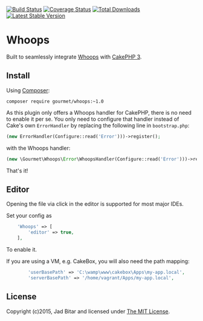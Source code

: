 [![Build Status](https://travis-ci.org/gourmet/whoops.png?branch=master)](https://travis-ci.org/gourmet/whoops) [![Coverage Status](https://coveralls.io/repos/gourmet/whoops/badge.png?branch=master)](https://coveralls.io/r/gourmet/whoops?branch=master) [![Total Downloads](https://poser.pugx.org/gourmet/whoops/d/total.png)](https://packagist.org/packages/gourmet/whoops) [![Latest Stable Version](https://poser.pugx.org/gourmet/whoops/v/stable.png)](https://packagist.org/packages/gourmet/whoops)

# Whoops

Built to seamlessly integrate [Whoops] with [CakePHP 3].

## Install

Using [Composer]:

```
composer require gourmet/whoops:~1.0
```

As this plugin only offers a Whoops handler for CakePHP, there is no need to
enable it per se. You only need to configure that handler instead of Cake's own
`ErrorHandler` by replacing the following line in `bootstrap.php`:

```php
(new ErrorHandler(Configure::read('Error')))->register();
```

with the Whoops handler:

```php
(new \Gourmet\Whoops\Error\WhoopsHandler(Configure::read('Error')))->register();
```

That's it!


## Editor
Opening the file via click in the editor is supported for most major IDEs.

Set your config as
```php
	'Whoops' => [
		'editor' => true,
	],
```
To enable it.

If you are using a VM, e.g. CakeBox, you will also need the path mapping:
```php
		'userBasePath' => 'C:\wamp\www\cakebox\Apps\my-app.local',
		'serverBasePath' => '/home/vagrant/Apps/my-app.local',
```

## License

Copyright (c)2015, Jad Bitar and licensed under [The MIT License][mit].

[CakePHP 3]:http://cakephp.org
[Composer]:http://getcomposer.org
[mit]:http://www.opensource.org/licenses/mit-license.php
[Whoops]:http://filp.github.io/whoops/
